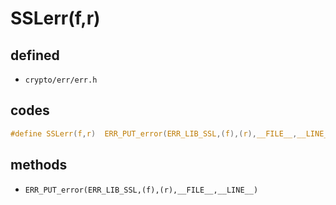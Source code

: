 # SSLerr(f,r)

## defined

 * `crypto/err/err.h`

## codes

```c
#define SSLerr(f,r)  ERR_PUT_error(ERR_LIB_SSL,(f),(r),__FILE__,__LINE__)
```

## methods

 * `ERR_PUT_error(ERR_LIB_SSL,(f),(r),__FILE__,__LINE__)`